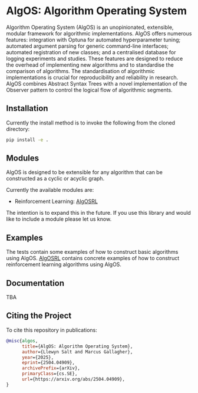 # AlgOS: Algorithm Operating System

Algorithm Operating System (AlgOS) is an unopinionated, extensible, modular framework for algorithmic implementations. AlgOS offers numerous features: integration with Optuna for automated hyperparameter tuning; automated argument parsing for generic command-line interfaces; automated registration of new classes; and a centralised database for logging experiments and studies. These features are designed to reduce the overhead of implementing new algorithms and to standardise the comparison of algorithms. The standardisation of algorithmic implementations is crucial for reproducibility and reliability in research. AlgOS combines Abstract Syntax Trees with a novel implementation of the Observer pattern to control the logical flow of algorithmic segments. 

## Installation

Currently the install method is to invoke the following from the cloned directory:

```sh
pip install -e .
```

## Modules
AlgOS is designed to be extensible for any algorithm that can be constructed as a cyclic or acyclic graph. 

Currently the available modules are:

* Reinforcement Learning: [AlgOSRL](https://github.com/llewynS/algosrl)

The intention is to expand this in the future. If you use this library and would like to include a module please let us know. 

## Examples
The tests contain some examples of how to construct basic algorithms using AlgOS. [AlgOSRL](https://github.com/llewynS/algosrl) contains concrete examples of how to construct reinforcement learning algorithms using AlgOS.

## Documentation
TBA

## Citing the Project

To cite this repository in publications:

```bibtex
@misc{algos,
      title={AlgOS: Algorithm Operating System}, 
      author={Llewyn Salt and Marcus Gallagher},
      year={2025},
      eprint={2504.04909},
      archivePrefix={arXiv},
      primaryClass={cs.SE},
      url={https://arxiv.org/abs/2504.04909}, 
}
```
